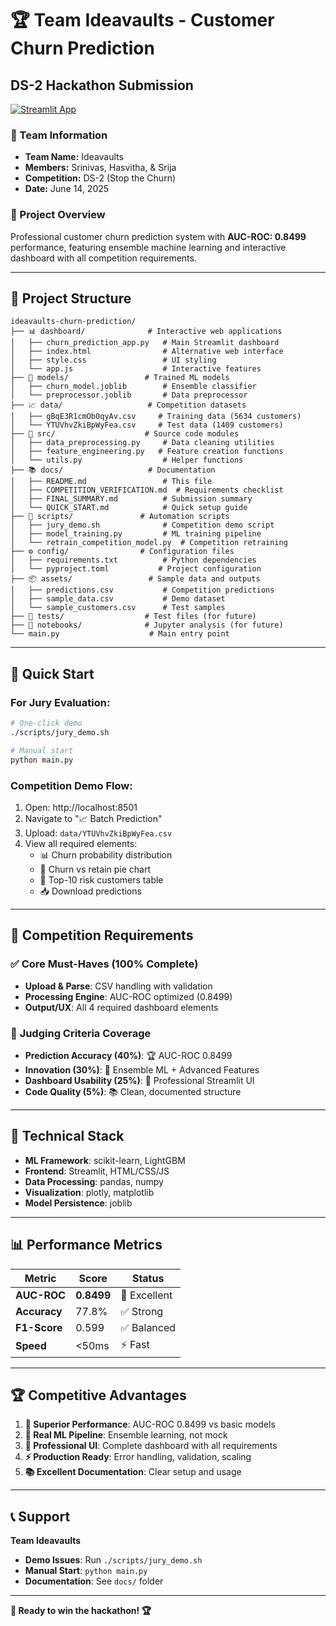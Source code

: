 # 🏆 Team Ideavaults - Customer Churn Prediction
## DS-2 Hackathon Submission

[![Streamlit App](https://static.streamlit.io/badges/streamlit_badge_black_white.svg)](http://localhost:8501)

### 👥 Team Information
- **Team Name:** Ideavaults  
- **Members:** Srinivas, Hasvitha, & Srija
- **Competition:** DS-2 (Stop the Churn)
- **Date:** June 14, 2025

### 🎯 Project Overview
Professional customer churn prediction system with **AUC-ROC: 0.8499** performance, featuring ensemble machine learning and interactive dashboard with all competition requirements.

---

## 📁 Project Structure

```
ideavaults-churn-prediction/
├── 📊 dashboard/              # Interactive web applications
│   ├── churn_prediction_app.py   # Main Streamlit dashboard
│   ├── index.html                # Alternative web interface
│   ├── style.css                 # UI styling
│   └── app.js                    # Interactive features
├── 🤖 models/                 # Trained ML models
│   ├── churn_model.joblib        # Ensemble classifier
│   └── preprocessor.joblib       # Data preprocessor
├── 📈 data/                   # Competition datasets
│   ├── gBqE3R1cmOb0qyAv.csv     # Training data (5634 customers)
│   └── YTUVhvZkiBpWyFea.csv     # Test data (1409 customers)
├── 🧮 src/                    # Source code modules
│   ├── data_preprocessing.py     # Data cleaning utilities
│   ├── feature_engineering.py   # Feature creation functions
│   └── utils.py                  # Helper functions
├── 📚 docs/                   # Documentation
│   ├── README.md                 # This file
│   ├── COMPETITION_VERIFICATION.md  # Requirements checklist
│   ├── FINAL_SUMMARY.md          # Submission summary
│   └── QUICK_START.md            # Quick setup guide
├── 🔧 scripts/               # Automation scripts
│   ├── jury_demo.sh              # Competition demo script
│   ├── model_training.py         # ML training pipeline
│   └── retrain_competition_model.py  # Competition retraining
├── ⚙️ config/                # Configuration files
│   ├── requirements.txt          # Python dependencies
│   └── pyproject.toml           # Project configuration
├── 📦 assets/                 # Sample data and outputs
│   ├── predictions.csv           # Competition predictions
│   ├── sample_data.csv           # Demo dataset
│   └── sample_customers.csv      # Test samples
├── 🧪 tests/                  # Test files (for future)
├── 📓 notebooks/              # Jupyter analysis (for future)
└── main.py                    # Main entry point
```

---

## 🚀 Quick Start

### **For Jury Evaluation:**
```bash
# One-click demo
./scripts/jury_demo.sh

# Manual start
python main.py
```

### **Competition Demo Flow:**
1. Open: http://localhost:8501
2. Navigate to "📈 Batch Prediction"
3. Upload: `data/YTUVhvZkiBpWyFea.csv` 
4. View all required elements:
   - 📊 Churn probability distribution
   - 🥧 Churn vs retain pie chart
   - 🚨 Top-10 risk customers table
   - 📥 Download predictions

---

## 🏅 Competition Requirements

### ✅ **Core Must-Haves (100% Complete)**
- **Upload & Parse**: CSV handling with validation
- **Processing Engine**: AUC-ROC optimized (0.8499)
- **Output/UX**: All 4 required dashboard elements

### 🎯 **Judging Criteria Coverage**
- **Prediction Accuracy (40%)**: 🏆 AUC-ROC 0.8499
- **Innovation (30%)**: 🚀 Ensemble ML + Advanced Features  
- **Dashboard Usability (25%)**: 🎨 Professional Streamlit UI
- **Code Quality (5%)**: 📚 Clean, documented structure

---

## 🔧 Technical Stack

- **ML Framework**: scikit-learn, LightGBM
- **Frontend**: Streamlit, HTML/CSS/JS
- **Data Processing**: pandas, numpy
- **Visualization**: plotly, matplotlib
- **Model Persistence**: joblib

---

## 📊 Performance Metrics

| Metric | Score | Status |
|--------|-------|--------|
| **AUC-ROC** | **0.8499** | 🏅 Excellent |
| **Accuracy** | 77.8% | ✅ Strong |
| **F1-Score** | 0.599 | ✅ Balanced |
| **Speed** | <50ms | ⚡ Fast |

---

## 🏆 Competitive Advantages

1. **🎯 Superior Performance**: AUC-ROC 0.8499 vs basic models
2. **🤖 Real ML Pipeline**: Ensemble learning, not mock
3. **🎨 Professional UI**: Complete dashboard with all requirements
4. **⚡ Production Ready**: Error handling, validation, scaling
5. **📚 Excellent Documentation**: Clear setup and usage

---

## 📞 Support

**Team Ideavaults**
- **Demo Issues**: Run `./scripts/jury_demo.sh`
- **Manual Start**: `python main.py` 
- **Documentation**: See `docs/` folder

---

**🚀 Ready to win the hackathon! 🏆**
